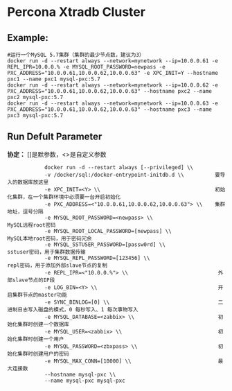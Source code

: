 Percona Xtradb Cluster
===

## Example:

    #运行一个MySQL 5.7集群（集群的最少节点数，建议为3）
    docker run -d --restart always --network=mynetwork --ip=10.0.0.61 -e REPL_IPR=10.0.0.% -e MYSQL_ROOT_PASSWORD=newpass -e PXC_ADDRESS="10.0.0.61,10.0.0.62,10.0.0.63" -e XPC_INIT=Y --hostname pxc1 --name pxc1 mysql-pxc:5.7
    docker run -d --restart always --network=mynetwork --ip=10.0.0.62 -e PXC_ADDRESS="10.0.0.61,10.0.0.62,10.0.0.63" --hostname pxc2 --name pxc2 mysql-pxc:5.7
    docker run -d --restart always --network=mynetwork --ip=10.0.0.63 -e PXC_ADDRESS="10.0.0.61,10.0.0.62,10.0.0.63" --hostname pxc3 --name pxc3 mysql-pxc:5.7

## Run Defult Parameter
**协定：** []是默参数，<>是自定义参数

				docker run -d --restart always [--privileged] \\
				-v /docker/sql:/docker-entrypoint-initdb.d \\          要导入的数据库放这里
				-e XPC_INIT=<Y> \\                                     初始化集群，在一个集群环境中必须要一台开启初始化
				-e PXC_ADDRESS=<"10.0.0.61,10.0.0.62,10.0.0.63"> \\    集群地址，逗号分隔
				-e MYSQL_ROOT_PASSWORD=<newpass> \\                     MySQL远程root密码
				-e MYSQL_ROOT_LOCAL_PASSWORD=[newpass] \\               MySQL本地root密码，用于密码冗余
				-e MYSQL_SSTUSER_PASSWORD=[passw0rd] \\                 sstuser密码，用于集群数据传输
				-e MYSQL_REPL_PASSWORD=[123456] \\                      repl密码，用于添加外部slave节点的复制
				-e REPL_IPR=<"10.0.0.%"> \\                             外部slave节点的IP段
				-e LOG_BIN=<Y> \\                                       开启集群节点的master功能
				-e SYNC_BINLOG=[0] \\                                   二进制日志写入磁盘的模式，0 每秒写入、1 每次事物写入
				-e MYSQL_DATABASE=<zabbix> \\                           初始化集群时创建一个数据库
				-e MYSQL_USER=<zabbix> \\                               初始化集群时创建一个用户
				-e MYSQL_PASSWORD=<zbxpass> \\                          初始化集群时创建用户的密码
				-e MYSQL_MAX_CONN=[10000] \\                            最大连接数
				--hostname mysql-pxc \\
				--name mysql-pxc mysql-pxc
